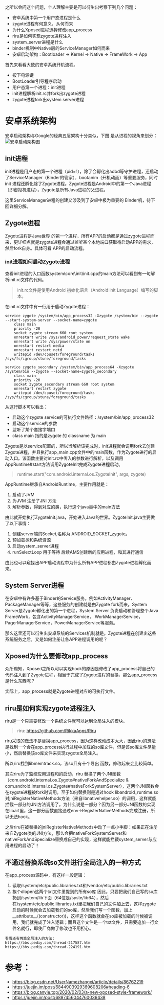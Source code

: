 之所以会问这个问题，个人理解主要是可以衍生出考察下列几个问题：

* 安卓系统中第一个用户态进程是什么
* zygote进程有何意义，从何而来
* 为什么Xposed进程选择修改app_process
* riru是如何实现zygote进程注入
* system_server进程是什么
* binder机制中Native层的ServiceManager如何而来
* 安卓启动架构：Bootloader -> Kernel -> Native -> FrameWork -> App

首先来看看大致的安卓系统开机流程。
* 按下电源键
* BootLoader引导程序启动
* 用户态第一个进程：init进程
* init进程解析init.rc并fork出zygote进程 
* zygote进程fork出system server进程

# 安卓系统架构
安卓启动架构与Google的经典五层架构十分类似，下图 是从进程的视角来划分：
![安卓启动架构图](http://oss.alienhe.cn/20200904091334.png)

## init进程
init进程是用户态的第一个进程（pid=1），除了会孵化出adbd等守护进程，还启动了ServiceManager（Binder的管家），bootanim（开机动画）等重要服务，同时init 进程还孵化除了Zygote进程，Zygote进程是Android中的第一个Java进程（即虚拟机进程），Zygote是所有Java进程的父进程。

这里ServiceManager进程的创建又涉及到了安卓中极为重要的 Binder机，待下回详细分解。


## Zygote进程
Zygote进程是Java世界 的第一个进程，所有APP的启动都是通过zygote进程而来，更详细点就是zygote进程会通过监听某个本地端口获取待启动APP的需求，然后fork自身。具体可看 APP的启动流程。

### init进程如何启动Zygote进程
查看init进程的入口函数system\core\init\init.cpp的main方法可以看到有一句解析init.rc文件的代码。

> init.rc文件是使用Android 初始化语言（Android init Language）编写的脚本。

在init.rc文件中有一行用于启动Zygote进程：
```
service zygote /system/bin/app_process32 -Xzygote /system/bin --zygote --start-system-server --socket-name=zygote
    class main
    priority -20
    socket zygote stream 660 root system
    onrestart write /sys/android_power/request_state wake
    onrestart write /sys/power/state on
    onrestart restart media
    onrestart restart netd
    writepid /dev/cpuset/foreground/tasks /sys/fs/cgroup/stune/foreground/tasks
 
service zygote_secondary /system/bin/app_process64 -Xzygote /system/bin --zygote --socket-name=zygote_secondary
    class main
    priority -20
    socket zygote_secondary stream 660 root system
    onrestart restart zygote
    writepid /dev/cpuset/foreground/tasks /sys/fs/cgroup/stune/foreground/tasks
```
从这行脚本可以看出：
* 启动这个zygote service的可执行文件路径：/system/bin/app_process32
* 启动这个service的参数
* 监听了某个套接字端口
* class main 指的是zygote 的 classname 为 main

Zygote是以service配置的，所以当解析该完成时，init进程就会调用fork去创建Zygote进程，并且执行app_main.cpp文件中的main函数，作为Zygote进行的启动入口。该函数主要对init.rc中传入的参数进行解析，以及调用AppRuntime#start方法调用ZygoteInit完成Zygote进程启动。
> runtime.start("com.android.internal.os.ZygoteInit", args, zygote)

AppRuntime继承自AndroidRuntime，主要作用就是：
1. 启动了JVM
2. 为JVM 注册了JNI 方法
3. 解析参数，得到对应的类，执行这个java类中的main方法

由此就开始执行ZygoteInit.java，开始进入Java的世界。ZygoteInit.java主要做了以下事情：
1. 创建server端的Socket,名称为 ANDROID_SOCKET_zygote。
2. 预加载类和系统资源
3. 启动system_server进程
4. runSelectLoop 用于等待 后续AMS创建新的应用进程，和其进行通信

由此也可以窥探出APP启动流程中为什么所有APP进程都由Zygote进程孵化而来。



##  System Server进程
在安卓中有许多基于Binder的Service服务，例如ActivityManager、PackageManager等等，这些服务的创建就是由Zygote fork而来，System Server是Zygote孵化出的第一个进程，System Server 负责启动和管理整个Java FrameWork，包含ActivityManagerService， WorkManagerService，PagerManagerService，PowerManagerService等服务。

那么这里还可以衍生出安卓系统的Services机制就是，Zygote进程在创建出这些系统服务之后，又是如何注册让各APP进程调用的呢？

## Xposed为什么要修改app_process
众所周知，Xposed之所以可以实现hook的原因是修改了app_process将自己的代码注入到了Zygote进程，相当于完成了Zygote进程的替换，那么app_process是什么东西呢？

实际上，app_process就是Zygote进程对应的可执行文件。

## riru是如何实现zygote进程注入
riru是一个只需要修改一个系统文件就可以达到全局注入的模块。
> riru: https://github.com/RikkaApps/Riru

riru采取的做法不是替换app_process，因为这样改动成本太大，因此riru的想法是找到一个会在app_process执行过程中加载的so库文件，但是该so库文件尽量小，然后替换该so库文件来实现zygote全局注入。

所以riru找到libmemtrack.so，该so只有十个导出 函数，修改起来会比较简单。

其次riru为了监控应用进程和的启动，riru 替换了两个JNI函数（com.android.internal.os.Zygote#nativeForkAndSpecialize & com.android.internal.os.Zygote#nativeForkSystemServer），这两个JNI函数会在zygote进程被fork时调用，至于如何替换则是通过hook libandroid_runtime.so对jniRegisterNativeMethods方法（来自libnativehelper.so）的调用，这样就能拦截一部分的JNI方法调用了。为什么说是一部分？因为另一部分JNI函数的实现在libart里，这一部分函数直接通过env->RegisterNativeMethods完成注册，所以无法hook。

之后riru在被替换的jniRegisterNativeMethods中动了一点小手脚：如果正在注册来自Zygote类的JNI方法，那么会把nativeForkSystemServer和nativeForkAndSpecialize替换成自己的实现，这样就能拦截system_server与应用进程的启动了！



## 不通过替换系统so文件进行全局注入的一种方式 
在app_process源码中，有这样一段逻辑：
1. 读取/system/etc/public.libraries.txt和/vendor/etc/public.libraries.txt
2. 挨个dlopen这两个txt文件里提到的所有so库
因此，只要把我们自己写的so库扔到/system/lib下面（64位是/syste/lib64），然后在/system/etc/public.libraries.txt里把我们自己的文件加上去，这样zygote启动的时候就会去加载我们的so库，然后我们写一个函数，加上__attribute__((constructor))，这样这个函数就会在so库被加载的时候被调用，我们就完成了注入逻辑；而且这个文件是一个txt文件，只需要追加一行文件名就行，即使厂商做了修改也不用担心。

```
看雪还有两篇全局注入的方法:
https://bbs.pediy.com/thread-217587.htm
https://bbs.pediy.com/thread-224191.htm
```

# 参考：
* https://blog.csdn.net/UserNamezhangxi/article/details/86762219
* https://juejin.im/post/6844903929369608206#heading-6
* https://blog.canyie.top/2020/02/03/a-new-xposed-style-framework/
* https://juejin.im/post/6887456044760039438
